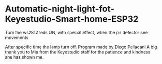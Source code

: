 # Automatic-night-light-fot-Keyestudio-Smart-home-ESP32

Turn the ws2812 leds ON, with special effect, when the pir detector see movements

After specific time the lamp turn off.
Program made by Diego Pellacani
A big thank you to Mia from the Keyestudio staff for the patience and kindness she has shown me.
